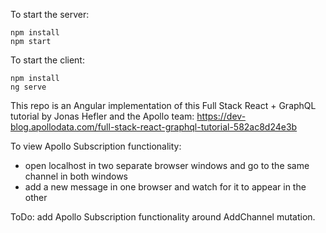 To start the server: 
```
npm install
npm start
```

To start the client:
```
npm install
ng serve
```

This repo is an Angular implementation of this Full Stack React + GraphQL tutorial by Jonas Hefler and the Apollo team: https://dev-blog.apollodata.com/full-stack-react-graphql-tutorial-582ac8d24e3b

To view Apollo Subscription functionality:
- open localhost in two separate browser windows and go to the same channel in both windows
- add a new message in one browser and watch for it to appear in the other

ToDo: add Apollo Subscription functionality around AddChannel mutation.